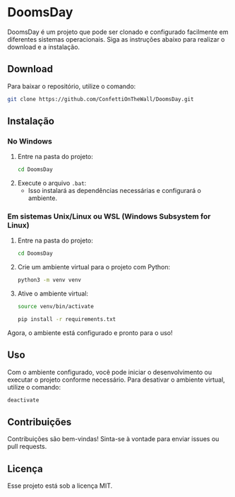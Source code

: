 
# DoomsDay

DoomsDay é um projeto que pode ser clonado e configurado facilmente em diferentes sistemas operacionais. Siga as instruções abaixo para realizar o download e a instalação.

## Download

Para baixar o repositório, utilize o comando:

```bash
git clone https://github.com/ConfettiOnTheWall/DoomsDay.git
```

## Instalação

### No Windows

1. Entre na pasta do projeto:
    ```bash
    cd DoomsDay
    ```
2. Execute o arquivo `.bat`:
    - Isso instalará as dependências necessárias e configurará o ambiente.

### Em sistemas Unix/Linux ou WSL (Windows Subsystem for Linux)

1. Entre na pasta do projeto:
    ```bash
    cd DoomsDay
    ```
2. Crie um ambiente virtual para o projeto com Python:
    ```bash
    python3 -m venv venv
    ```
3. Ative o ambiente virtual:
    ```bash
    source venv/bin/activate
    ```
    ``` bash
    pip install -r requirements.txt
    ```
Agora, o ambiente está configurado e pronto para o uso!

## Uso

Com o ambiente configurado, você pode iniciar o desenvolvimento ou executar o projeto conforme necessário. Para desativar o ambiente virtual, utilize o comando:

```bash
deactivate
```

## Contribuições

Contribuições são bem-vindas! Sinta-se à vontade para enviar issues ou pull requests.

## Licença

Esse projeto está sob a licença MIT.
